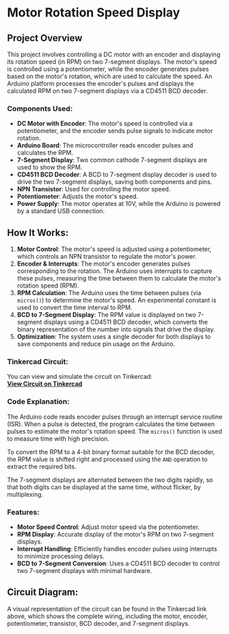 # Motor Rotation Speed Display

## Project Overview
This project involves controlling a DC motor with an encoder and displaying its rotation speed (in RPM) on two 7-segment displays. The motor's speed is controlled using a potentiometer, while the encoder generates pulses based on the motor's rotation, which are used to calculate the speed. An Arduino platform processes the encoder's pulses and displays the calculated RPM on two 7-segment displays via a CD4511 BCD decoder.

### Components Used:
- **DC Motor with Encoder**: The motor's speed is controlled via a potentiometer, and the encoder sends pulse signals to indicate motor rotation.
- **Arduino Board**: The microcontroller reads encoder pulses and calculates the RPM.
- **7-Segment Display**: Two common cathode 7-segment displays are used to show the RPM.
- **CD4511 BCD Decoder**: A BCD to 7-segment display decoder is used to drive the two 7-segment displays, saving both components and pins.
- **NPN Transistor**: Used for controlling the motor speed.
- **Potentiometer**: Adjusts the motor's speed.
- **Power Supply**: The motor operates at 10V, while the Arduino is powered by a standard USB connection.

## How It Works:
1. **Motor Control**: The motor's speed is adjusted using a potentiometer, which controls an NPN transistor to regulate the motor's power.
2. **Encoder & Interrupts**: The motor's encoder generates pulses corresponding to the rotation. The Arduino uses interrupts to capture these pulses, measuring the time between them to calculate the motor's rotation speed (RPM).
3. **RPM Calculation**: The Arduino uses the time between pulses (via `micros()`) to determine the motor's speed. An experimental constant is used to convert the time interval to RPM.
4. **BCD to 7-Segment Display**: The RPM value is displayed on two 7-segment displays using a CD4511 BCD decoder, which converts the binary representation of the number into signals that drive the display.
5. **Optimization**: The system uses a single decoder for both displays to save components and reduce pin usage on the Arduino.

### Tinkercad Circuit:
You can view and simulate the circuit on Tinkercad:  
[**View Circuit on Tinkercad**](https://www.tinkercad.com/things/lar8heKt4m4)

### Code Explanation:
The Arduino code reads encoder pulses through an interrupt service routine (ISR). When a pulse is detected, the program calculates the time between pulses to estimate the motor's rotation speed. The `micros()` function is used to measure time with high precision.

To convert the RPM to a 4-bit binary format suitable for the BCD decoder, the RPM value is shifted right and processed using the `AND` operation to extract the required bits.

The 7-segment displays are alternated between the two digits rapidly, so that both digits can be displayed at the same time, without flicker, by multiplexing.

### Features:
- **Motor Speed Control**: Adjust motor speed via the potentiometer.
- **RPM Display**: Accurate display of the motor's RPM on two 7-segment displays.
- **Interrupt Handling**: Efficiently handles encoder pulses using interrupts to minimize processing delays.
- **BCD to 7-Segment Conversion**: Uses a CD4511 BCD decoder to control two 7-segment displays with minimal hardware.

## Circuit Diagram:
A visual representation of the circuit can be found in the Tinkercad link above, which shows the complete wiring, including the motor, encoder, potentiometer, transistor, BCD decoder, and 7-segment displays.
